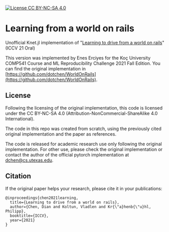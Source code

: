 [![License CC BY-NC-SA 4.0](https://img.shields.io/badge/license-CC4.0-blue.svg)](LICENSE.md)

# Learning from a world on rails

Unofficial Knet.jl implementation of "[Learning to drive from a world on rails](https://arxiv.org/abs/2105.00636)" (ICCV 21 Oral)

This version was implemented by Enes Erciyes for the Koç University COMP541 Course and ML Reproducibility Challenge 2021 Fall Edition. You can find the original implementation in [https://github.com/dotchen/WorldOnRails](https://github.com/dotchen/WorldOnRails).

## License

Following the licensing of the original implementation, this code is licensed under the CC BY-NC-SA 4.0 (Attribution-NonCommercial-ShareAlike 4.0 International).

The code in this repo was created from scratch, using the previously cited original implementation and the paper as references.

The code is released for academic research use only following the original implementation. For other use, please check the original implementation or contact the author of the official pytorch implementation at [dchen@cs.utexas.edu](mailto:dchen@cs.utexas.edu).

## Citation

If the original paper helps your research, please cite it in your publications:
```
@inproceedings{chen2021learning,
  title={Learning to drive from a world on rails},
  author={Chen, Dian and Koltun, Vladlen and Kr{\"a}henb{\"u}hl, Philipp},
  booktitle={ICCV},
  year={2021}
}
```
